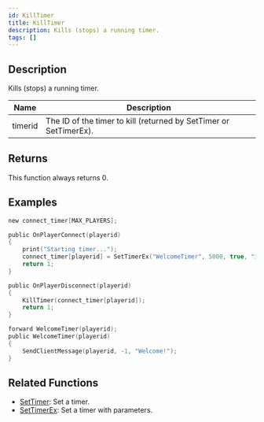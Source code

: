 ```yaml
---
id: KillTimer
title: KillTimer
description: Kills (stops) a running timer.
tags: []
---
```


## Description

Kills (stops) a running timer.


| Name | Description |
|------|-------------|
|timerid | The ID of the timer to kill (returned by SetTimer or SetTimerEx).|


## Returns

This function always returns 0.


## Examples


```c
new connect_timer[MAX_PLAYERS];

public OnPlayerConnect(playerid)
{
    print("Starting timer...");
    connect_timer[playerid] = SetTimerEx("WelcomeTimer", 5000, true, "i", playerid);
    return 1;
}

public OnPlayerDisconnect(playerid)
{
    KillTimer(connect_timer[playerid]);
    return 1;
}

forward WelcomeTimer(playerid);
public WelcomeTimer(playerid)
{
    SendClientMessage(playerid, -1, "Welcome!");
}
```


## Related Functions


-  [SetTimer](../../scripting/functions/SetTimer.md): Set a timer.
-  [SetTimerEx](../../scripting/functions/SetTimerEx.md): Set a timer with parameters.